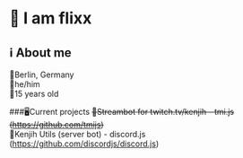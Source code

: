 # 👋 I am flixx

## ℹ️ About me
📍Berlin, Germany </br>
👦he/him </br>
🔞15 years old </br>

###🖥️Current projects
~~💜Streambot for twitch.tv/kenjih - tmi.js (https://github.com/tmijs)~~ </br>
💙Kenjih Utils (server bot) - discord.js (https://github.com/discordjs/discord.js) </br>
